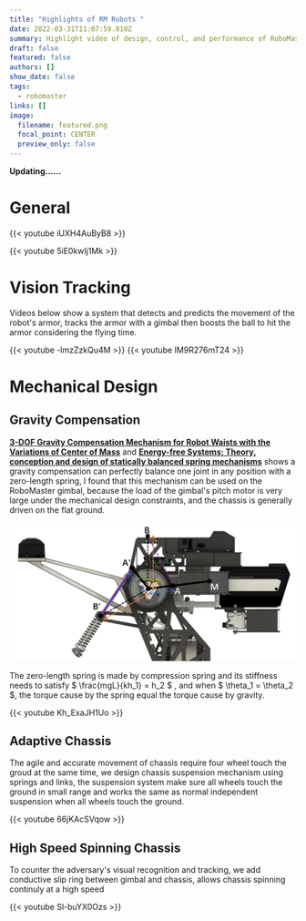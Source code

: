 ```yaml
---
title: "Highlights of RM Robots "
date: 2022-03-31T11:07:59.810Z
summary: Highlight video of design, control, and performance of RoboMaster robots
draft: false
featured: false
authors: []
show_date: false
tags:
  - robomaster
links: []
image:
  filename: featured.png
  focal_point: CENTER
  preview_only: false
---
```

**Updating......**

# General

{{< youtube iUXH4AuByB8 >}}

{{< youtube 5iE0kwIj1Mk >}}

# Vision Tracking

Videos below show a system that detects and predicts the movement of the robot's armor, tracks the armor with a gimbal then boosts the ball to hit the armor considering the flying time.

{{< youtube -lmzZzkQu4M >}}
{{< youtube IM9R276mT24 >}}

# Mechanical Design

## Gravity Compensation

**[3-DOF Gravity Compensation Mechanism for Robot Waists with the Variations of Center of Mass](https://ieeexplore.ieee.org/document/8968046)** and 
**[Energy-free Systems; Theory, conception and design of statically balanced spring mechanisms](https://www.researchgate.net/publication/280922819_Energy-free_Systems_Theory_conception_and_design_of_statically_balanced_spring_mechanisms)**
shows a gravity compensation can perfectly balance one joint in any position with a zero-length spring, I found that this mechanism can be used on the RoboMaster gimbal, because the load of the gimbal's pitch motor is very large under the mechanical design constraints, and the chassis is generally driven on the flat ground.

![](gimbal.jpg "Design parameters of gimbal pitch axis")

The zero-length spring is made by compression spring and its stiffness needs to satisfy $ \frac{mgL}{kh_1} = h_2 $
, and when $ \theta_1 = \theta_2 $, the torque cause by the spring equal the torque cause by gravity.  

{{< youtube Kh_ExaJH1Uo >}}

## Adaptive Chassis
The agile and accurate movement of chassis require four wheel touch the groud at the same time, we design chassis suspension mechanism using springs and links, the suspension system make sure all wheels touch the ground in small range and works the same as normal independent suspension when all wheels touch the ground.

{{< youtube 66jKAcSVqow >}}

## High Speed Spinning Chassis
To counter the adversary's visual recognition and tracking, we add conductive slip  ring between gimbal and chassis, allows chassis spinning continuly at a high speed

{{< youtube Sl-buYX0Ozs >}}
